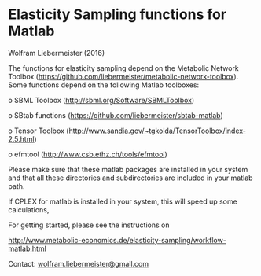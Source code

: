 Elasticity Sampling functions for Matlab
========================================

Wolfram Liebermeister (2016)

The functions for elasticity sampling depend on the Metabolic Network Toolbox (https://github.com/liebermeister/metabolic-network-toolbox). Some functions depend on the following Matlab toolboxes:

  o SBML Toolbox               (http://sbml.org/Software/SBMLToolbox)

  o SBtab functions            (https://github.com/liebermeister/sbtab-matlab)

  o Tensor Toolbox             (http://www.sandia.gov/~tgkolda/TensorToolbox/index-2.5.html)

  o efmtool                    (http://www.csb.ethz.ch/tools/efmtool)

Please make sure that these matlab packages are installed in your system and that all these directories and subdirectories are included in your matlab path.

If CPLEX for matlab is installed in your system, this will speed up some calculations,

For getting started, please see the instructions on 

http://www.metabolic-economics.de/elasticity-sampling/workflow-matlab.html

Contact: <wolfram.liebermeister@gmail.com>
